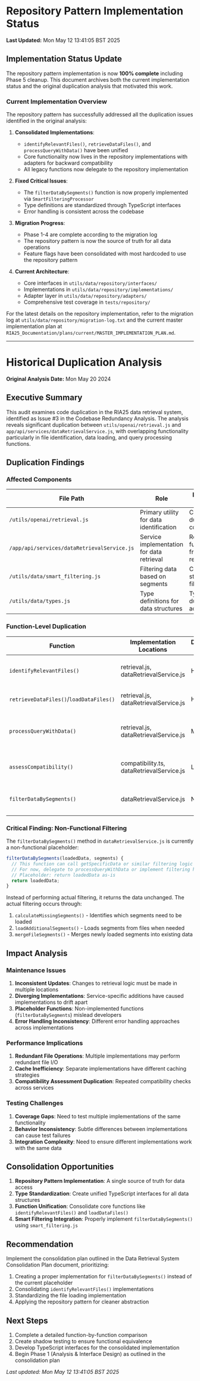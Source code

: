 <!--
DEPRECATED: This document has been superseded by the MASTER_IMPLEMENTATION_PLAN.md.
The repository pattern implementation is now 100% complete and this file is maintained
for historical reference only.
-->

# Repository Pattern Implementation Status

**Last Updated:** Mon May 12 13:41:05 BST 2025

## Implementation Status Update

The repository pattern implementation is now **100% complete** including Phase 5 cleanup. This document archives both the current implementation status and the original duplication analysis that motivated this work.

### Current Implementation Overview

The repository pattern has successfully addressed all the duplication issues identified in the original analysis:

1. **Consolidated Implementations**:

   - `identifyRelevantFiles()`, `retrieveDataFiles()`, and `processQueryWithData()` have been unified
   - Core functionality now lives in the repository implementations with adapters for backward compatibility
   - All legacy functions now delegate to the repository implementation

2. **Fixed Critical Issues**:

   - The `filterDataBySegments()` function is now properly implemented via `SmartFilteringProcessor`
   - Type definitions are standardized through TypeScript interfaces
   - Error handling is consistent across the codebase

3. **Migration Progress**:

   - Phase 1-4 are complete according to the migration log
   - The repository pattern is now the source of truth for all data operations
   - Feature flags have been consolidated with most hardcoded to use the repository pattern

4. **Current Architecture**:
   - Core interfaces in `utils/data/repository/interfaces/`
   - Implementations in `utils/data/repository/implementations/`
   - Adapter layer in `utils/data/repository/adapters/`
   - Comprehensive test coverage in `tests/repository/`

For the latest details on the repository implementation, refer to the migration log at `utils/data/repository/migration-log.txt` and the current master implementation plan at `RIA25_Documentation/plans/current/MASTER_IMPLEMENTATION_PLAN.md`.

---

# Historical Duplication Analysis

**Original Analysis Date:** Mon May 20 2024

## Executive Summary

This audit examines code duplication in the RIA25 data retrieval system, identified as Issue #3 in the Codebase Redundancy Analysis. The analysis reveals significant duplication between `utils/openai/retrieval.js` and `app/api/services/dataRetrievalService.js`, with overlapping functionality particularly in file identification, data loading, and query processing functions.

## Duplication Findings

### Affected Components

| File Path                                   | Role                                      | Duplication Issues                           |
| ------------------------------------------- | ----------------------------------------- | -------------------------------------------- |
| `/utils/openai/retrieval.js`                | Primary utility for data identification   | Contains duplicated core logic               |
| `/app/api/services/dataRetrievalService.js` | Service implementation for data retrieval | Reimplements functionality from retrieval.js |
| `/utils/data/smart_filtering.js`            | Filtering data based on segments          | Contains standalone filtering logic          |
| `/utils/data/types.js`                      | Type definitions for data structures      | Types duplicated across files                |

### Function-Level Duplication

| Function                                | Implementation Locations                  | Duplication Level | Notes                                                   |
| --------------------------------------- | ----------------------------------------- | ----------------- | ------------------------------------------------------- |
| `identifyRelevantFiles()`               | retrieval.js, dataRetrievalService.js     | High              | Nearly identical implementations with slight variations |
| `retrieveDataFiles()`/`loadDataFiles()` | retrieval.js, dataRetrievalService.js     | High              | Same functionality, different naming                    |
| `processQueryWithData()`                | retrieval.js, dataRetrievalService.js     | Medium            | Core logic shared, with service-specific additions      |
| `assessCompatibility()`                 | compatibility.ts, dataRetrievalService.js | Low               | Similar implementation but partially consolidated       |
| `filterDataBySegments()`                | dataRetrievalService.js                   | None              | Placeholder in service, not actually implemented        |

### Critical Finding: Non-Functional Filtering

The `filterDataBySegments()` method in `dataRetrievalService.js` is currently a non-functional placeholder:

```javascript
filterDataBySegments(loadedData, segments) {
  // This function can call getSpecificData or similar filtering logic
  // For now, delegate to processQueryWithData or implement filtering here
  // Placeholder: return loadedData as-is
  return loadedData;
}
```

Instead of performing actual filtering, it returns the data unchanged. The actual filtering occurs through:

1. `calculateMissingSegments()` - Identifies which segments need to be loaded
2. `loadAdditionalSegments()` - Loads segments from files when needed
3. `mergeFileSegments()` - Merges newly loaded segments into existing data

## Impact Analysis

### Maintenance Issues

1. **Inconsistent Updates**: Changes to retrieval logic must be made in multiple locations
2. **Diverging Implementations**: Service-specific additions have caused implementations to drift apart
3. **Placeholder Functions**: Non-implemented functions (`filterDataBySegments`) mislead developers
4. **Error Handling Inconsistency**: Different error handling approaches across implementations

### Performance Implications

1. **Redundant File Operations**: Multiple implementations may perform redundant file I/O
2. **Cache Inefficiency**: Separate implementations have different caching strategies
3. **Compatibility Assessment Duplication**: Repeated compatibility checks across services

### Testing Challenges

1. **Coverage Gaps**: Need to test multiple implementations of the same functionality
2. **Behavior Inconsistency**: Subtle differences between implementations can cause test failures
3. **Integration Complexity**: Need to ensure different implementations work with the same data

## Consolidation Opportunities

1. **Repository Pattern Implementation**: A single source of truth for data access
2. **Type Standardization**: Create unified TypeScript interfaces for all data structures
3. **Function Unification**: Consolidate core functions like `identifyRelevantFiles()` and `loadDataFiles()`
4. **Smart Filtering Integration**: Properly implement `filterDataBySegments()` using `smart_filtering.js`

## Recommendation

Implement the consolidation plan outlined in the Data Retrieval System Consolidation Plan document, prioritizing:

1. Creating a proper implementation for `filterDataBySegments()` instead of the current placeholder
2. Consolidating `identifyRelevantFiles()` implementations
3. Standardizing the file loading implementation
4. Applying the repository pattern for cleaner abstraction

## Next Steps

1. Complete a detailed function-by-function comparison
2. Create shadow testing to ensure functional equivalence
3. Develop TypeScript interfaces for the consolidated implementation
4. Begin Phase 1 (Analysis & Interface Design) as outlined in the consolidation plan

_Last updated: Mon May 12 13:41:05 BST 2025_
